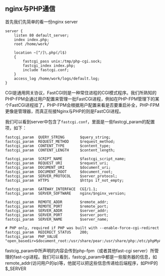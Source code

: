 ## nginx与PHP通信
首先我们先简单的看一份nginx server
```
server {
    listen 80 default_server;
    index index.php;
    root /home/work/
    
    location ~[^/]\.php(/l$)
    {
        fastcgi_pass unix:/tmp/php-cgi.sock;
        fastcgi_index index.php;
        include fastcgi.conf;
    }
    access_log /home/work/logs/default.log;
}
```

CGI是通用网关协议，FastCGI则是一种常住进程的CGI模式程序。我们所熟知的PHP-FPM会通过用户配置来管理一批FastCGI进程，例如在PHP-FPM管理下的某个FastCGI进程挂了，PHP-FPM会根据用户配置来看是否要重启补全，PHP-FPM更像是管理器，而真正衔接Nginx与PHP的则是FastCGI进程。

我们可以看到server中包含了`fastcgi.conf`，里面是一些fastcgi_param的配置项，如下：
```
fastcgi_param  QUERY_STRING       $query_string;
fastcgi_param  REQUEST_METHOD     $request_method;
fastcgi_param  CONTENT_TYPE       $content_type;
fastcgi_param  CONTENT_LENGTH     $content_length;

fastcgi_param  SCRIPT_NAME        $fastcgi_script_name;
fastcgi_param  REQUEST_URI        $request_uri;
fastcgi_param  DOCUMENT_URI       $document_uri;
fastcgi_param  DOCUMENT_ROOT      $document_root;
fastcgi_param  SERVER_PROTOCOL    $server_protocol;
fastcgi_param  HTTPS              $https if_not_empty;

fastcgi_param  GATEWAY_INTERFACE  CGI/1.1;
fastcgi_param  SERVER_SOFTWARE    nginx/$nginx_version;

fastcgi_param  REMOTE_ADDR        $remote_addr;
fastcgi_param  REMOTE_PORT        $remote_port;
fastcgi_param  SERVER_ADDR        $server_addr;
fastcgi_param  SERVER_PORT        $server_port;
fastcgi_param  SERVER_NAME        $server_name;

# PHP only, required if PHP was built with --enable-force-cgi-redirect
fastcgi_param  REDIRECT_STATUS    200;
fastcgi_param  PHP_VALUE  "open_basedir=$document_root:/usr/share/pear:/usr/share/php:/etc/phpMyAdmin:/tmp:/proc";
```

fastcig_param中所声明的内容会传到php-fpm（或者其他fast-cgi server）所管理的fast-cgi进程。我们可以看到，fastcgi_param中都是一些服务器的信息，如remote_addr(访问用户的ip)等，他就可以把这些信息传递给后端程序，如PHP的$_SERVER
